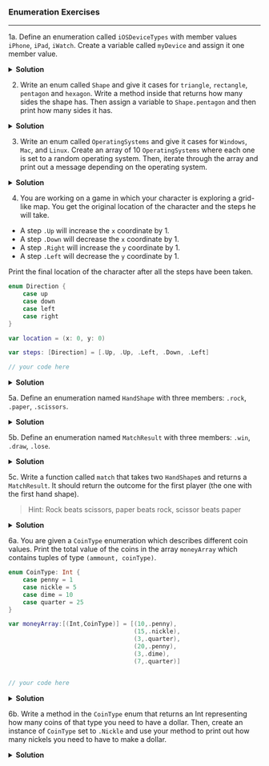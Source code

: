 ### Enumeration Exercises

---

1a. Define an enumeration called `iOSDeviceTypes` with member values `iPhone`, `iPad`, `iWatch`. Create a variable called `myDevice` and assign it one member value.

<details>
<summary><b>Solution</b></summary>
```swift
enum iOSDeviceTypes {
    case iPhone
    case iPad
    case iWatch
}

let myDevice = iOSDeviceTypes.iPhone
```
</details>


1b. Adjust your code above so that iPhone and iPad have associated values of type String which represents the model number, eg: iPhone("6 Plus"). Use a switch case and let syntax to print out the model number of each device.

<details>
<summary><b>Solution</b></summary>

```swift
enum iOSDeviceTypes {
    case iPhone(String)
    case iPad(String)
    case iWatch
}

let myIphone = iOSDeviceTypes.iPhone("iPhone SE")
let myIpad = iOSDeviceTypes.iPad("iPad Pro")

switch myIphone {
case .iPhone(let phoneModel):
    print("I have the \(phoneModel)")
case .iPad(let model):
    print("I have the \(model)")
case .iWatch(let model):
    print("I have the \(model)")
}

switch myIpad {
case .iPhone(let phoneModel):
    print("I have the \(phoneModel)")
case .iPad(let model):
    print("I have the \(model)")
case .iWatch(let model):
    print("I have the \(model)")
}
```

</details>


2. Write an enum called `Shape` and give it cases for `triangle`, `rectangle`, `pentagon` and `hexagon`. Write a method inside that returns how many sides the shape has.  Then assign a variable to `Shape.pentagon` and then print how many sides it has.

<details>
<summary><b>Solution</b></summary>

```swift
enum Shape {
    case triangle
    case pentagon
    case rectangle
    case hexagon
    
    static func countSidesIn(shape: Shape) -> Int {
        switch shape {
        case .triangle:
            return 3
        case .pentagon:
            return 5
        case .rectangle:
            return 4
        case .hexagon:
            return 6
        }
    }
}

let deltaSymbol = Shape.triangle
print(Shape.countSidesIn(shape: deltaSymbol))
```

</details>


3. Write an enum called `OperatingSystems` and give it cases for `Windows`, `Mac`, and `Linux`.  Create an array of 10 `OperatingSystems` where each one is set to a random operating system.  Then, iterate through the array and print out a message depending on the operating system.

<details>
<summary><b>Solution</b></summary>

```swift
enum OperatingSystem: Int {
    case windows
    case mac
    case linux
}

var operatingSystems: [OperatingSystem] = []

for _ in 0...9 {
    let randomRawValue = arc4random_uniform(2)
    if let os = OperatingSystem(rawValue: Int(randomRawValue)) {
        operatingSystems.append(os)
    }
}

for os in operatingSystems {
    switch os {
    case .windows:
        print("I love my PC!")
    case .mac:
        print("Mac are better than anything else!")
    case .linux:
        print("Seriously, who even owns one of these?!")
    }
}
```

</details>


4. You are working on a game in which your character is exploring a grid-like map. You get the original location of the character and the steps he will take.

- A step `.Up` will increase the `x` coordinate by 1.
- A step `.Down` will decrease the `x` coordinate by 1. 
- A step `.Right` will increase the `y` coordinate by 1. 
- A step `.Left` will decrease the `y` coordinate by 1.

Print the final location of the character after all the steps have been taken.

```swift
enum Direction {
    case up
    case down
    case left
    case right
}

var location = (x: 0, y: 0)

var steps: [Direction] = [.Up, .Up, .Left, .Down, .Left]

// your code here

```

<details>
<summary><b>Solution</b></summary>


```swift
enum Direction {
    case up
    case down
    case left
    case right
}

var location = (x: 0, y: 0)

var steps: [Direction] = [.Up, .Up, .Left, .Down, .Left]

for step in steps {
    switch step {
    case .up:
        location.x += 1
    case .down:
        location.x -= 1
    case .left:
        location .y -= 1
    case .right:
        location.y += 1
    }
}

print(location)
```

</details>


5a. Define an enumeration named `HandShape` with three members: `.rock`, `.paper`, `.scissors`.

<details>
<summary><b>Solution</b></summary>

```swift
enum HandShape {
    case rock
    case paper
    case scissors
}
```

</details>

5b. Define an enumeration named `MatchResult` with three members: `.win`, `.draw`, `.lose`.

<details>
<summary><b>Solution</b></summary>

```swift
enum MatchResult {
    case win
    case lose
    case draw
}
```

</details>

5c. Write a function called `match` that takes two `HandShape`s and returns a `MatchResult`. It should return the outcome for the first player (the one with the first hand shape).

> Hint: Rock beats scissors, paper beats rock, scissor beats paper

<details>
<summary><b>Solution</b></summary>

```swift
func match(player1: HandShape, player2: HandShape) -> MatchResult {
    switch player1 {
    case .paper:
        switch player2 {
        case .paper:
            return .draw
        case .rock:
            return .win
        case .scissors:
            return .lose
        }
    case .rock:
        switch player2 {
        case .paper:
            return .lose
        case .rock:
            return .draw
        case .scissors:
            return .win
        }
    case .scissors:
        switch player2 {
        case .paper:
            return .win
        case .rock:
            return .lose
        case .scissors:
            return .draw
        }
    }
}

match(player1: .paper, player2: .rock)
```

</details>


6a. You are given a `CoinType` enumeration which describes different coin values. Print the total value of the coins in the array `moneyArray` which contains tuples of type `(ammount, coinType)`.

```swift
enum CoinType: Int {
    case penny = 1
    case nickle = 5
    case dime = 10
    case quarter = 25
}

var moneyArray:[(Int,CoinType)] = [(10,.penny),
                                   (15,.nickle),
                                   (3,.quarter),
                                   (20,.penny),
                                   (3,.dime),
                                   (7,.quarter)]


// your code here

```

<details>
<summary><b>Solution</b></summary>

```swift
enum CoinType: Int {
    case penny = 1
    case nickle = 5
    case dime = 10
    case quarter = 25
}

var moneyArray:[(Int,CoinType)] = [(10,.penny),
                                   (15,.nickle),
                                   (3,.quarter),
                                   (20,.penny),
                                   (3,.dime),
                                   (7,.quarter)]


var total = 0

for moneyTuple in moneyArray {
    let value = moneyTuple.1.rawValue * moneyTuple.0
    total += value
}

print(total)
```

</details>

6b. Write a method in the `CoinType` enum that returns an Int representing how many coins of that type you need to have a dollar. Then, create an instance of `CoinType` set to `.Nickle` and use your method to print out how many nickels you need to have to make a dollar.

<details>
<summary><b>Solution</b></summary>

```swift
enum CoinType: Int {
    case penny = 1
    case nickle = 5
    case dime = 10
    case quarter = 25
    
    static func findQuantityToMakeDollar(with coin: CoinType) -> Int {
        return 100 / coin.rawValue
    }
}


let nickel = CoinType.nickle
print(CoinType.findQuantityToMakeDollar(with: nickel))
```

</details>

